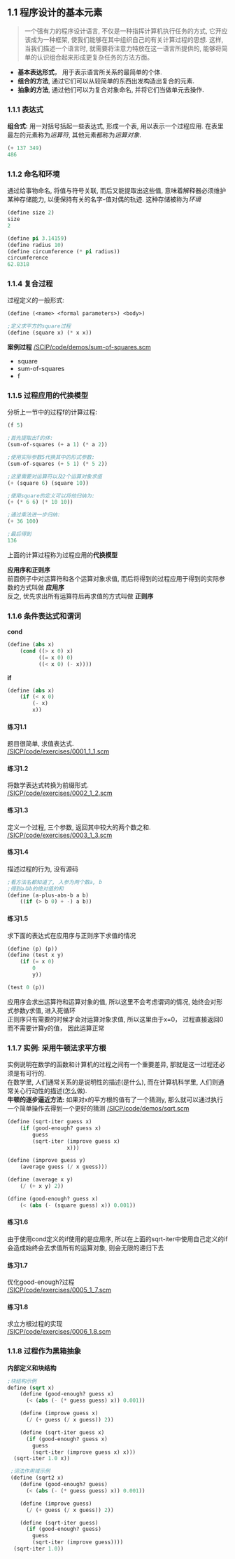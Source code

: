## 1.1 程序设计的基本元素
> 一个强有力的程序设计语言, 不仅是一种指挥计算机执行任务的方式, 它开应该成为一种框架, 使我们能够在其中组织自己的有关计算过程的思想. 这样, 当我们描述一个语言时, 就需要将注意力特放在这一语言所提供的, 能够将简单的认识组合起来形成更复杂任务的方法方面。  

* **基本表达形式**， 用于表示语言所关系的最简单的个体.
* **组合的方法**, 通过它们可以从较简单的东西出发构造出复合的元素.
* **抽象的方法**, 通过他们可以为复合对象命名, 并将它们当做单元去操作.

### 1.1.1 表达式  
**组合式:** 用一对括号括起一些表达式, 形成一个表, 用以表示一个过程应用. 在表里最左的元素称为*运算符*, 其他元素都称为*运算对象*. 
```lisp
(+ 137 349)
486
```

### 1.1.2 命名和环境
通过给事物命名, 将值与符号关联, 而后又能提取出这些值, 意味着解释器必须维护某种存储能力, 以便保持有关的名字-值对偶的轨迹. 这种存储被称为*环境*
```lisp
(define size 2)
size
2

(define pi 3.14159)
(define radius 10)
(define circumference (* pi radius))
circumference
62.8318
```

### 1.1.4 复合过程  
过程定义的一般形式:
```lisp
(define (<name> <formal parameters>) <body>)

;定义求平方的square过程
(define (square x) (* x x))
```

**案例过程**   [/SCIP/code/demos/sum-of-squares.scm](#)
* square 
* sum-of-squares
* f

### 1.1.5 过程应用的代换模型
分析上一节中的过程f的计算过程:  
```lisp
(f 5)  

;首先提取出f的体:  
(sum-of-squares (+ a 1) (* a 2))

;使用实际参数5代换其中的形式参数:
(sum-of-squares (+ 5 1) (* 5 2))

;这里需要对运算符以及2个运算对象求值
(+ (square 6) (square 10))

;使用square的定义可以将他归纳为:
(+ (* 6 6) (* 10 10))

;通过乘法进一步归纳:
(+ 36 100)

;最后得到
136

```
上面的计算过程称为过程应用的**代换模型**  

**应用序和正则序**  
前面例子中对运算符和各个运算对象求值, 而后将得到的过程应用于得到的实际参数的方式叫做 **应用序**  
反之, 优先求出所有运算符后再求值的方式叫做 **正则序**

### 1.1.6 条件表达式和谓词
**cond**
```lisp
(define (abs x)
	(cond ((> x 0) x)
	      ((= x 0) 0)
	      ((< x 0) (- x))))
```
**if**
```lisp
(define (abs x)
	(if (< x 0)
		(- x)
		x))
```

#### 练习1.1  
题目很简单, 求值表达式.   
[/SICP/code/exercises/0001_1_1.scm](#)

#### 练习1.2  
将数学表达式转换为前缀形式.   
[/SICP/code/exercises/0002_1_2.scm](#)

#### 练习1.3  
定义一个过程, 三个参数, 返回其中较大的两个数之和.  
[/SICP/code/exercises/0003_1_3.scm](#)

#### 练习1.4  
描述过程的行为, 没有源码
```lisp
;看方法名都知道了, 入参为两个数a, b
;得到a与b的绝对值的和
(define (a-plus-abs-b a b) 
	((if (> b 0) + -) a b))
```

#### 练习1.5  
求下面的表达式在应用序与正则序下求值的情况
```lisp
(define (p) (p))
(define (test x y)
	(if (= x 0)
		0
		y))

(test 0 (p))
```
应用序会求出运算符和运算对象的值, 所以这里不会考虑谓词的情况, 始终会对形式参数y求值, 进入死循环  
正则序只有需要的时候才会对运算对象求值, 所以这里由于x=0， 过程直接返回0 而不需要计算y的值， 因此运算正常 

### 1.1.7 实例: 采用牛顿法求平方根
实例说明在数学的函数和计算机的过程之间有一个重要差异, 那就是这一过程还必须是有可行的.  
在数学里, 人们通常关系的是说明性的描述(是什么), 而在计算机科学里, 人们则通常关心行动性的描述(怎么做).  
**牛顿的逐步逼近方法:** 如果对x的平方根的值有了一个猜测y, 那么就可以通过执行一个简单操作去得到一个更好的猜测
[/SICP/code/demos/sqrt.scm](#)
```lisp
(define (sqrt-iter guess x)
	(if (good-enough? guess x)
		guess
		(sqrt-iter (improve guess x) 
				   x)))

(define (improve guess y)
	(average guess (/ x guess)))

(define (average x y)
	(/ (+ x y) 2))

(dfine (good-enough? guess x)
	(< (abs (- (square guess) x)) 0.001))

```

#### 练习1.6
由于使用cond定义的if使用的是应用序, 所以在上面的sqrt-iter中使用自己定义的if会造成始终会去求值所有的运算对象, 则会无限的递归下去

#### 练习1.7 
优化good-enough?过程  
[/SICP/code/exercises/0005_1_7.scm](#)

#### 练习1.8
求立方根过程的实现  
[/SICP/code/exercises/0006_1.8.scm](#)


### 1.1.8 过程作为黑箱抽象
**内部定义和块结构**
```lisp
;块结构示例
define (sqrt x)
	(define (good-enough? guess x)
	  (< (abs (- (* guess guess) x)) 0.001))

	(define (improve guess x)
	  (/ (+ guess (/ x guess)) 2))

	(define (sqrt-iter guess x)
	  (if (good-enough? guess x)
	  	guess
	  	(sqrt-iter (improve guess x) x)))
  (sqrt-iter 1.0 x))

 ;词法作用域示例
 (define (sqrt2 x)
	(define (good-enough? guess)
	  (< (abs (- (* guess guess) x)) 0.001))

	(define (improve guess)
	  (/ (+ guess (/ x guess)) 2))

	(define (sqrt-iter guess)
	  (if (good-enough? guess)
	  	guess
	  	(sqrt-iter (improve guess))))
  (sqrt-iter 1.0))
```



